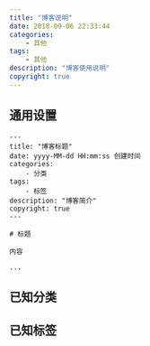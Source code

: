 ```yaml
---
title: "博客说明"
date: 2018-09-06 22:33:44
categories:
	- 其他
tags:
	- 其他
description: "博客使用说明"
copyright: true
---
```



## 通用设置

```
---
title: "博客标题"
date: yyyy-MM-dd HH:mm:ss 创建时间
categories:
	- 分类
tags:
	- 标签
description: "博客简介"
copyright: true
---

# 标题

内容

...
```

## 已知分类


## 已知标签